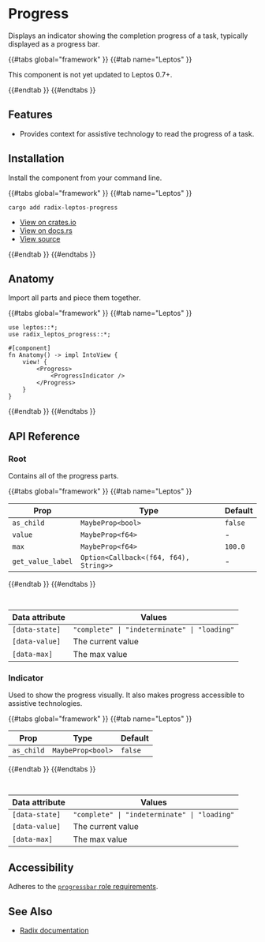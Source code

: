 # Progress

Displays an indicator showing the completion progress of a task, typically displayed as a progress bar.

{{#tabs global="framework" }}
{{#tab name="Leptos" }}

<div class="warning">

This component is not yet updated to Leptos 0.7+.

</div>

<!-- ```toml,trunk
package = "radix-leptos-book-primitives"
features = ["progress"]
files = ["src/progress.rs"]
``` -->

{{#endtab }}
{{#endtabs }}

## Features

-   Provides context for assistive technology to read the progress of a task.

## Installation

Install the component from your command line.

{{#tabs global="framework" }}
{{#tab name="Leptos" }}

```shell
cargo add radix-leptos-progress
```

-   [View on crates.io](https://crates.io/crates/radix-leptos-progress)
-   [View on docs.rs](https://docs.rs/radix-leptos-progress/latest/radix_leptos_progress/)
-   [View source](https://github.com/RustForWeb/radix/tree/main/packages/primitives/leptos/progress)

{{#endtab }}
{{#endtabs }}

## Anatomy

Import all parts and piece them together.

{{#tabs global="framework" }}
{{#tab name="Leptos" }}

```rust,ignore
use leptos::*;
use radix_leptos_progress::*;

#[component]
fn Anatomy() -> impl IntoView {
    view! {
        <Progress>
            <ProgressIndicator />
        </Progress>
    }
}
```

{{#endtab }}
{{#endtabs }}

## API Reference

### Root

Contains all of the progress parts.

{{#tabs global="framework" }}
{{#tab name="Leptos" }}

| Prop              | Type                                   | Default |
| ----------------- | -------------------------------------- | ------- |
| `as_child`        | `MaybeProp<bool>`                      | `false` |
| `value`           | `MaybeProp<f64>`                       | -       |
| `max`             | `MaybeProp<f64>`                       | `100.0` |
| `get_value_label` | `Option<Callback<(f64, f64), String>>` | -       |

{{#endtab }}
{{#endtabs }}

<div style="height: 1em;"></div>

| Data attribute | Values                                       |
| -------------- | -------------------------------------------- |
| `[data-state]` | `"complete" \| "indeterminate" \| "loading"` |
| `[data-value]` | The current value                            |
| `[data-max]`   | The max value                                |

### Indicator

Used to show the progress visually. It also makes progress accessible to assistive technologies.

{{#tabs global="framework" }}
{{#tab name="Leptos" }}

| Prop       | Type              | Default |
| ---------- | ----------------- | ------- |
| `as_child` | `MaybeProp<bool>` | `false` |

{{#endtab }}
{{#endtabs }}

<div style="height: 1em;"></div>

| Data attribute | Values                                       |
| -------------- | -------------------------------------------- |
| `[data-state]` | `"complete" \| "indeterminate" \| "loading"` |
| `[data-value]` | The current value                            |
| `[data-max]`   | The max value                                |

## Accessibility

Adheres to the [`progressbar` role requirements](https://www.w3.org/WAI/ARIA/apg/patterns/meter/).

## See Also

-   [Radix documentation](https://www.radix-ui.com/primitives/docs/components/progress)
